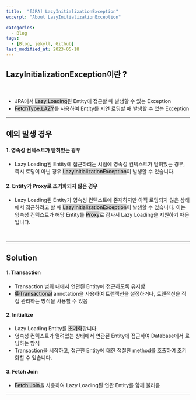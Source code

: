 ```yaml
---
title:  "[JPA] LazyInitializationException"
excerpt: "About LazyInitializationException"

categories:
  - Blog
tags:
  - [Blog, jekyll, Github]
last_modified_at: 2023-05-18
---
```


## LazyInitializationException이란 ?

<br />

- JPA에서 <mark style="background-color:#cccccc">Lazy Loading</mark>된 Entity에 접근할 때 발생할 수 있는 Exception
- <mark style="background-color:#cccccc">FetchType.LAZY</mark>를 사용하여 Entity를 지연 로딩할 때 발생할 수 있는 Exception

---
## 예외 발생 경우

#### 1. 영속성 컨텍스트가 닫혀있는 경우
- Lazy Loading된 Entity에 접근하려는 시점에 영속성 컨텍스트가 닫혀있는 경우, 즉시 로딩이 아닌 경우 <mark style="background-color:#cccccc">LazyInitializationException</mark>이 발생할 수 있습니다.


#### 2. Entity가 Proxy로 초기화되지 않은 경우
-  Lazy Loading된 Entity가 영속성 컨텍스트에 존재하지만 아직 로딩되지 않은 상태에서 접근하려고 할 때 <mark style="background-color:#cccccc">LazyInitializationException</mark>이 발생할 수 있습니다. 이는 영속성 컨텍스트가 해당 Entity를 <mark style="background-color:#cccccc">Proxy</mark>로 감싸서 Lazy Loading을 지원하기 때문입니다.

<br />

---

## Solution


#### 1. Transaction
- Transaction 범위 내에서 연관된 Entity에 접근하도록 유지함
- <mark style="background-color:#cccccc">@Transactional</mark> annotation을 사용하여 트랜잭션을 설정하거나, 트랜잭션을 직접 관리하는 방식을 사용할 수 있음

#### 2. Initialize
- Lazy Loading Entity를 <mark style="background-color:#cccccc">초기화</mark>합니다.
- 영속성 컨텍스트가 열려있는 상태에서 연관된 Entity에 접근하여 Database에서 로딩하는 방식
- Transaction을 시작하고, 접근한 Entity에 대한 적절한 method를 호출하여 초기화할 수 있습니다.

#### 3. Fetch Join
- <mark style="background-color:#cccccc">Fetch Join</mark>을 사용하여 Lazy Loading된 연관 Entity를 함께 불러옴


---
